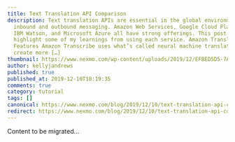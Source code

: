 ```yaml
---
title: Text Translation API Comparison
description: Text translation APIs are essential in the global environment of
  inbound and outbound messaging. Amazon Web Services, Google Cloud Platform,
  IBM Watson, and Microsoft Azure all have strong offerings. This post will
  highlight some of my learnings from using each service. Amazon Translate
  Features Amazon Transcribe uses what’s called neural machine translation to
  create more […]
thumbnail: https://www.nexmo.com/wp-content/uploads/2019/12/EFBED5D5-7AAF-4AAC-8C64-214E8559ABD2.jpeg
author: kellyjandrews
published: true
published_at: 2019-12-10T18:19:35
comments: true
category: tutorial
tags: []
canonical: https://www.nexmo.com/blog/2019/12/10/text-translation-api-comparison-dr
redirect: https://www.nexmo.com/blog/2019/12/10/text-translation-api-comparison-dr
---
```

Content to be migrated...